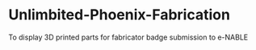 # Unlimbited-Phoenix-Fabrication
To display 3D printed parts for fabricator badge submission to e-NABLE
